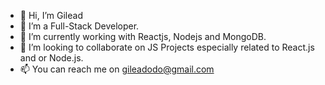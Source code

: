 - 👋 Hi, I’m Gilead
- 👀 I’m a Full-Stack Developer.
- 🌱 I’m currently working with Reactjs, Nodejs and MongoDB.
- 💞️ I’m looking to collaborate on JS Projects especially related to React.js and or Node.js.
- 📫 You can reach me on gileadodo@gmail.com

<!---
blur94/blur94 is a ✨ special ✨ repository because its `README.md` (this file) appears on your GitHub profile.
You can click the Preview link to take a look at your changes.
--->
